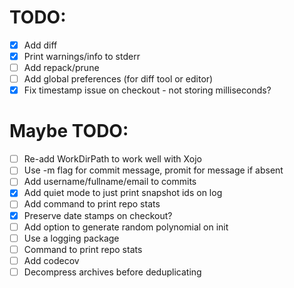 # TODO:
- [x] Add diff
- [x] Print warnings/info to stderr
- [ ] Add repack/prune
- [ ] Add global preferences (for diff tool or editor)
- [x] Fix timestamp issue on checkout - not storing milliseconds?

# Maybe TODO:
- [ ] Re-add WorkDirPath to work well with Xojo
- [ ] Use -m flag for commit message, promit for message if absent
- [ ] Add username/fullname/email to commits
- [x] Add quiet mode to just print snapshot ids on log
- [ ] Add command to print repo stats
- [x] Preserve date stamps on checkout?
- [ ] Add option to generate random polynomial on init
- [ ] Use a logging package 
- [ ] Command to print repo stats
- [ ] Add codecov
- [ ] Decompress archives before deduplicating
